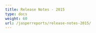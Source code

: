 ```yaml
---
title: Release Notes - 2015
type: docs
weight: 60
url: /jasperreports/release-notes-2015/
---
```



